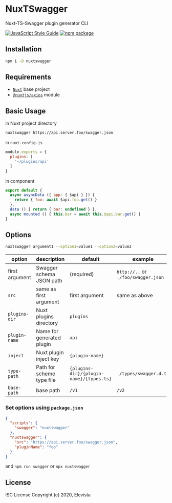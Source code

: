 # NuxTSwagger
Nuxt-TS-Swagger plugin generator CLI

[![JavaScript Style Guide](https://img.shields.io/badge/code_style-standard-brightgreen.svg?style=flat-square)](https://standardjs.com)  [![npm package](https://img.shields.io/npm/v/nuxtswagger.svg?maxAge=2592000&style=flat-square)](https://www.npmjs.com/package/nuxtswagger)

## Installation
```sh
npm i -D nuxtswagger
```

## Requirements
- [`Nuxt`](https://nuxtjs.org) base project
- [`@nuxtjs/axios`](https://axios.nuxtjs.org) module

## Basic Usage
in Nuxt project directory
```sh
nuxtswagger https://api.server.foo/swagger.json
```
in `nuxt.config.js`
```js
module.exports = {
  plugins: [
    '~/plugins/api'
  ]
}
```
in component
```js
export default {
  async asyncData ({ app: { $api } }) {
    return { foo: await $api.foo.get() }
  },
  data () { return { bar: undefined } },
  async mounted () { this.bar = await this.$api.bar.get() }
}
```

## Options
```sh
nuxtswagger argument1 --option1=value1 --option2=value2
```
	
| option | description | default | example |
| --- | --- | --- | --- |
| first argument | Swagger schema JSON path | (required) | `http://..` or `./foo/swagger.json`  |
| `src` | same as first argument | first argument | same as above  |
| `plugins-dir` | Nuxt plugins directory | `plugins` |  |
| `plugin-name` | Name for generated plugin | `api` |  |
| `inject` | Nuxt plugin inject key | `{plugin-name}` |  |
| `type-path` | Path for scheme type file | `{plugins-dir}/{plugin-name}/{types.ts}` | `./types/swagger.d.ts` |
| `base-path` | base path | `/v1` | `/v2` |

### Set options using `package.json`
```json
{
  "scripts": {
    "swagger": "nuxtswagger"
  },
  "nuxtswagger": {
    "src": "https://api.server.foo/swagger.json",
    "pluginName": "foo"
  }
}
```
and `npm run swagger` or `npx nuxtswagger`


## License
ISC License
Copyright (c) 2020, Elevista
